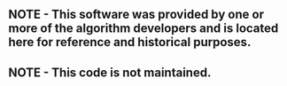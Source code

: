 ## NOTE - This software was provided by one or more of the algorithm developers and is located here for reference and historical purposes.
## NOTE - This code is not maintained.
